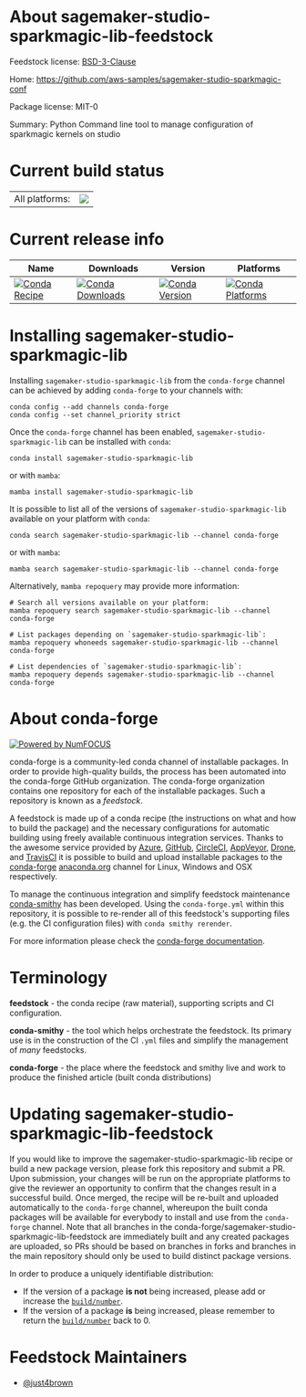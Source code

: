 About sagemaker-studio-sparkmagic-lib-feedstock
===============================================

Feedstock license: [BSD-3-Clause](https://github.com/conda-forge/sagemaker-studio-sparkmagic-lib-feedstock/blob/main/LICENSE.txt)

Home: https://github.com/aws-samples/sagemaker-studio-sparkmagic-conf

Package license: MIT-0

Summary: Python Command line tool to manage configuration of sparkmagic kernels on studio

Current build status
====================


<table><tr><td>All platforms:</td>
    <td>
      <a href="https://dev.azure.com/conda-forge/feedstock-builds/_build/latest?definitionId=20366&branchName=main">
        <img src="https://dev.azure.com/conda-forge/feedstock-builds/_apis/build/status/sagemaker-studio-sparkmagic-lib-feedstock?branchName=main">
      </a>
    </td>
  </tr>
</table>

Current release info
====================

| Name | Downloads | Version | Platforms |
| --- | --- | --- | --- |
| [![Conda Recipe](https://img.shields.io/badge/recipe-sagemaker--studio--sparkmagic--lib-green.svg)](https://anaconda.org/conda-forge/sagemaker-studio-sparkmagic-lib) | [![Conda Downloads](https://img.shields.io/conda/dn/conda-forge/sagemaker-studio-sparkmagic-lib.svg)](https://anaconda.org/conda-forge/sagemaker-studio-sparkmagic-lib) | [![Conda Version](https://img.shields.io/conda/vn/conda-forge/sagemaker-studio-sparkmagic-lib.svg)](https://anaconda.org/conda-forge/sagemaker-studio-sparkmagic-lib) | [![Conda Platforms](https://img.shields.io/conda/pn/conda-forge/sagemaker-studio-sparkmagic-lib.svg)](https://anaconda.org/conda-forge/sagemaker-studio-sparkmagic-lib) |

Installing sagemaker-studio-sparkmagic-lib
==========================================

Installing `sagemaker-studio-sparkmagic-lib` from the `conda-forge` channel can be achieved by adding `conda-forge` to your channels with:

```
conda config --add channels conda-forge
conda config --set channel_priority strict
```

Once the `conda-forge` channel has been enabled, `sagemaker-studio-sparkmagic-lib` can be installed with `conda`:

```
conda install sagemaker-studio-sparkmagic-lib
```

or with `mamba`:

```
mamba install sagemaker-studio-sparkmagic-lib
```

It is possible to list all of the versions of `sagemaker-studio-sparkmagic-lib` available on your platform with `conda`:

```
conda search sagemaker-studio-sparkmagic-lib --channel conda-forge
```

or with `mamba`:

```
mamba search sagemaker-studio-sparkmagic-lib --channel conda-forge
```

Alternatively, `mamba repoquery` may provide more information:

```
# Search all versions available on your platform:
mamba repoquery search sagemaker-studio-sparkmagic-lib --channel conda-forge

# List packages depending on `sagemaker-studio-sparkmagic-lib`:
mamba repoquery whoneeds sagemaker-studio-sparkmagic-lib --channel conda-forge

# List dependencies of `sagemaker-studio-sparkmagic-lib`:
mamba repoquery depends sagemaker-studio-sparkmagic-lib --channel conda-forge
```


About conda-forge
=================

[![Powered by
NumFOCUS](https://img.shields.io/badge/powered%20by-NumFOCUS-orange.svg?style=flat&colorA=E1523D&colorB=007D8A)](https://numfocus.org)

conda-forge is a community-led conda channel of installable packages.
In order to provide high-quality builds, the process has been automated into the
conda-forge GitHub organization. The conda-forge organization contains one repository
for each of the installable packages. Such a repository is known as a *feedstock*.

A feedstock is made up of a conda recipe (the instructions on what and how to build
the package) and the necessary configurations for automatic building using freely
available continuous integration services. Thanks to the awesome service provided by
[Azure](https://azure.microsoft.com/en-us/services/devops/), [GitHub](https://github.com/),
[CircleCI](https://circleci.com/), [AppVeyor](https://www.appveyor.com/),
[Drone](https://cloud.drone.io/welcome), and [TravisCI](https://travis-ci.com/)
it is possible to build and upload installable packages to the
[conda-forge](https://anaconda.org/conda-forge) [anaconda.org](https://anaconda.org/)
channel for Linux, Windows and OSX respectively.

To manage the continuous integration and simplify feedstock maintenance
[conda-smithy](https://github.com/conda-forge/conda-smithy) has been developed.
Using the ``conda-forge.yml`` within this repository, it is possible to re-render all of
this feedstock's supporting files (e.g. the CI configuration files) with ``conda smithy rerender``.

For more information please check the [conda-forge documentation](https://conda-forge.org/docs/).

Terminology
===========

**feedstock** - the conda recipe (raw material), supporting scripts and CI configuration.

**conda-smithy** - the tool which helps orchestrate the feedstock.
                   Its primary use is in the construction of the CI ``.yml`` files
                   and simplify the management of *many* feedstocks.

**conda-forge** - the place where the feedstock and smithy live and work to
                  produce the finished article (built conda distributions)


Updating sagemaker-studio-sparkmagic-lib-feedstock
==================================================

If you would like to improve the sagemaker-studio-sparkmagic-lib recipe or build a new
package version, please fork this repository and submit a PR. Upon submission,
your changes will be run on the appropriate platforms to give the reviewer an
opportunity to confirm that the changes result in a successful build. Once
merged, the recipe will be re-built and uploaded automatically to the
`conda-forge` channel, whereupon the built conda packages will be available for
everybody to install and use from the `conda-forge` channel.
Note that all branches in the conda-forge/sagemaker-studio-sparkmagic-lib-feedstock are
immediately built and any created packages are uploaded, so PRs should be based
on branches in forks and branches in the main repository should only be used to
build distinct package versions.

In order to produce a uniquely identifiable distribution:
 * If the version of a package **is not** being increased, please add or increase
   the [``build/number``](https://docs.conda.io/projects/conda-build/en/latest/resources/define-metadata.html#build-number-and-string).
 * If the version of a package **is** being increased, please remember to return
   the [``build/number``](https://docs.conda.io/projects/conda-build/en/latest/resources/define-metadata.html#build-number-and-string)
   back to 0.

Feedstock Maintainers
=====================

* [@just4brown](https://github.com/just4brown/)


<!-- dummy commit to enable rerendering -->

